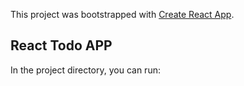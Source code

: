 This project was bootstrapped with [Create React App](https://github.com/facebook/create-react-app).

## React Todo APP

In the project directory, you can run:
